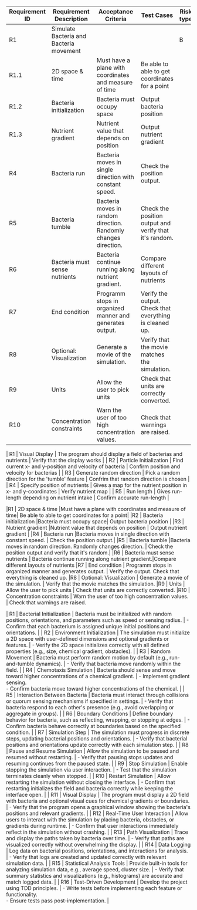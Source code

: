 | Requirement ID | Requirement Description | Acceptance Criteria | Test Cases | Risk type | Risk | Risk Probability | Risk severity | Risk value
|----------------|-------------------------|---------------------|---------------------|---------------------|---------------------|---------------------|---------------------|------------|
|R1| Simulate Bacteria and Bacteria movement | | | B | Not having a program. |  | 5 | 
|R1.1              | 2D space & time         |Must have a plane with coordinates and measure of time| Be able to able to get coordinates for a point|
|R1.2              | Bacteria initialization |Bacteria must occupy space| Output bacteria position |
|R1.3              | Nutrient gradient       |Nutrient value that depends on position | Output nutrient gradient |
|R4              | Bacteria run  |Bacteria moves in single direction with constant speed. | Check the position output.|
|R5              | Bacteria tumble         |Bacteria moves in random direction. Randomly changes direction. | Check the position output and verify that it's random.|
|R6              | Bacteria must sense nutrients | Bacteria continue running along nutrient gradient.|Compare different layouts of nutrients
|R7              | End condition | Programm stops in organized manner and generates output. | Verify the output. Check that everything is cleaned up.
|R8              | Optional: Visualization | Generate a movie of the simulation. | Verify that the movie matches the simulation.
|R9              | Units                   | Allow the user to pick units | Check that units are correctly converted. 
|R10             | Concentration constraints | Warn the user of too high concentration values. | Check that warnings are raised.


| R1             | Visual Display | The program should display a field of bacterias and nutrients | Verify that the display works               |
| R2             | Particle Initialization | Find current x- and y-position and velocity of bacteria       | Confirm position and velocity for bacterias |
| R3             | Generate random direction | Pick a random direction for the 'tumble' feature              | Confrim that random direction is chosen     |
| R4             | Specify position of nutrients | Gives a map for the nutrient position in x- and y-coordinates | Verify nutrient map                         |
| R5             | Run length | Gives run-length depending on nutrient intake | Confirm accurate run-length                 |

|R1              | 2D space & time         |Must have a plane with coordinates and measure of time| Be able to able to get coordinates for a point|
|R2              | Bacteria initialization |Bacteria must occupy space| Output bacteria position |
|R3              | Nutrient gradient       |Nutrient value that depends on position | Output nutrient gradient |
|R4              | Bacteria run  |Bacteria moves in single direction with constant speed. | Check the position output.|
|R5              | Bacteria tumble         |Bacteria moves in random direction. Randomly changes direction. | Check the position output and verify that it's random.|
|R6              | Bacteria must sense nutrients | Bacteria continue running along nutrient gradient.|Compare different layouts of nutrients
|R7              | End condition | Programm stops in organized manner and generates output. | Verify the output. Check that everything is cleaned up.
|R8              | Optional: Visualization | Generate a movie of the simulation. | Verify that the movie matches the simulation.
|R9              | Units                   | Allow the user to pick units | Check that units are correctly converted. 
|R10             | Concentration constraints | Warn the user of too high concentration values. | Check that warnings are raised.

| R1                  | Bacterial Initialization                  | Bacteria must be initialized with random positions, orientations, and parameters such as speed or sensing radius. | - Confirm that each bacterium is assigned unique initial positions and orientations.                             |
| R2                  | Environment Initialization                  | The simulation must initialize a 2D space with user-defined dimensions and optional gradients or features.    | - Verify the 2D space initializes correctly with all defined properties (e.g., size, chemical gradient, obstacles). |
| R3                  | Random Movement                           | Bacteria must perform random motion by default (e.g., run-and-tumble dynamics).                              | - Verify that bacteria move randomly within the field.                                                           |
| R4                  | Chemotaxis Simulation                     | Bacteria should sense and move toward higher concentrations of a chemical gradient.                          | - Implement gradient sensing. <br /> - Confirm bacteria move toward higher concentrations of the chemical.              |
| R5                  | Interaction Between Bacteria              | Bacteria must interact through collisions or quorum sensing mechanisms if specified in settings.              | - Verify that bacteria respond to each other's presence (e.g., avoid overlapping or aggregate in groups).         |
| R6                  | Boundary Conditions                       | Define boundary behavior for bacteria, such as reflecting, wrapping, or stopping at edges.                   | - Confirm bacteria behave correctly at boundaries based on the specified condition.                               |
| R7                  | Simulation Step                           | The simulation must progress in discrete steps, updating bacterial positions and orientations.                | - Verify that bacterial positions and orientations update correctly with each simulation step.                    |
| R8                 | Pause and Resume Simulation               | Allow the simulation to be paused and resumed without restarting.                                            | - Verify that pausing stops updates and resuming continues from the paused state.                                 |
| R9                 | Stop Simulation                           | Enable stopping the simulation via user interaction.                                                        | - Test that the simulation terminates cleanly when stopped.                                                      |
| R10                 | Restart Simulation                        | Allow restarting the simulation without closing the interface.                                               | - Confirm that restarting initializes the field and bacteria correctly while keeping the interface open.           |
| R11                  | Visual Display                            | The program must display a 2D field with bacteria and optional visual cues for chemical gradients or boundaries. | - Verify that the program opens a graphical window showing the bacteria's positions and relevant gradients.      |
| R12                 | Real-Time User Interaction                  | Allow users to interact with the simulation by placing bacteria, obstacles, or gradients during runtime.       | - Confirm that user interactions immediately reflect in the simulation without crashing.                             |
| R13                 | Path Visualization                          | Trace and display the paths taken by bacteria over time.                                                     | - Verify that paths are visualized correctly without overwhelming the display.                                       |
| R14                | Data Logging                              | Log data on bacterial positions, orientations, and interactions for analysis.                                | - Verify that logs are created and updated correctly with relevant simulation data.                               |
| R15                 | Statistical Analysis Tools                  | Provide built-in tools for analyzing simulation data, e.g., average speed, cluster size.                      | - Verify that summary statistics and visualizations (e.g., histograms) are accurate and match logged data.            |
| R16                 | Test-Driven Development                   | Develop the project using TDD principles.                                                                   | - Write tests before implementing each feature or functionality. <br /> - Ensure tests pass post-implementation.         |